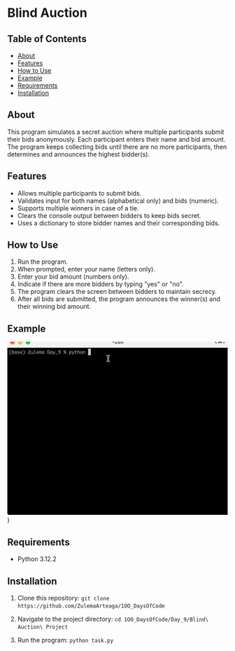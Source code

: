 # Blind Auction 
## Table of Contents
- [About](#about)
- [Features](#features)
- [How to Use](#how-to-use)
- [Example](#example)
- [Requirements](#requirements)
- [Installation](#installation)

## About
This program simulates a secret auction where multiple participants submit their bids anonymously. Each participant enters their name and bid amount. The program keeps collecting bids until there are no more participants, then determines and announces the highest bidder(s).

## Features
- Allows multiple participants to submit bids.
- Validates input for both names (alphabetical only) and bids (numeric).
- Supports multiple winners in case of a tie.
- Clears the console output between bidders to keep bids secret.
- Uses a dictionary to store bidder names and their corresponding bids.

## How to Use
1. Run the program.
2. When prompted, enter your name (letters only).
3. Enter your bid amount (numbers only).
4. Indicate if there are more bidders by typing "yes" or "no".
5. The program clears the screen between bidders to maintain secrecy.
6. After all bids are submitted, the program announces the winner(s) and their winning bid amount.

## Example
![blind.gif](blind.gif))

## Requirements
- Python 3.12.2 

## Installation
1. Clone this repository:
```git clone https://github.com/ZulemaArteaga/1OO_DaysOfCode ```

2. Navigate to the project directory:
```cd 1OO_DaysOfCode/Day_9/Blind\ Auction\ Project```

3. Run the program:
```python task.py```